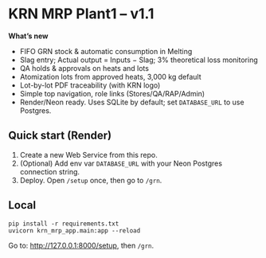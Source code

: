 # KRN MRP Plant1 – v1.1

**What’s new**
- FIFO GRN stock & automatic consumption in Melting
- Slag entry; Actual output = Inputs − Slag; 3% theoretical loss monitoring
- QA holds & approvals on heats and lots
- Atomization lots from approved heats, 3,000 kg default
- Lot-by-lot PDF traceability (with KRN logo)
- Simple top navigation, role links (Stores/QA/RAP/Admin)
- Render/Neon ready. Uses SQLite by default; set `DATABASE_URL` to use Postgres.

## Quick start (Render)
1. Create a new Web Service from this repo.
2. (Optional) Add env var `DATABASE_URL` with your Neon Postgres connection string.
3. Deploy. Open `/setup` once, then go to `/grn`.

## Local
```
pip install -r requirements.txt
uvicorn krn_mrp_app.main:app --reload
```
Go to: http://127.0.0.1:8000/setup, then `/grn`.
